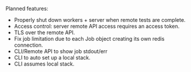 Planned features:

 - Properly shut down workers + server when remote tests are complete.
 - Access control: server remote API access requires an access token.
 - TLS over the remote API.
 - Fix job limitation due to each Job object creating its own redis connection.
 - CLI/Remote API to show job stdout/err
 - CLI to auto set up a local stack.
 - CLI assumes local stack.
